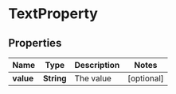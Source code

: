 
# TextProperty

## Properties
Name | Type | Description | Notes
------------ | ------------- | ------------- | -------------
**value** | **String** | The value |  [optional]



